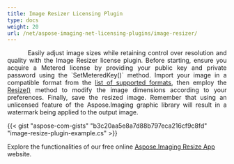 ```yaml
---
title: Image Resizer Licensing Plugin
type: docs
weight: 20
url: /net/aspose-imaging-net-licensing-plugins/image-resizer/
---
```


<p align='justify'>
&nbsp;&nbsp;&nbsp;&nbsp;&nbsp;&nbsp;&nbsp;&nbsp;
Easily adjust image sizes while retaining control over resolution and quality with the Image Resizer license plugin. Before starting, ensure you acquire a Metered license by providing your public key and private password using the `SetMeteredKey()` method. Import your image in a compatible format from the <a href="/imaging/net/supported-file-formats/">list of supported formats</a>, then employ the <a href="https://reference.aspose.com/imaging/net/aspose.imaging/image/resize/">Resize()</a> method to modify the image dimensions according to your preferences. Finally, save the resized image. Remember that using an unlicensed feature of the Aspose.Imaging graphic library will result in a watermark being applied to the output image.
</p>

{{< gist "aspose-com-gists" "b3c20aa5e8a7d88b797eca216cf9c8fd" "image-resize-plugin-example.cs" >}}

Explore the functionalities of our free online <a href="https://products.aspose.app/imaging/image-resize">Aspose.Imaging Resize App</a> website.
